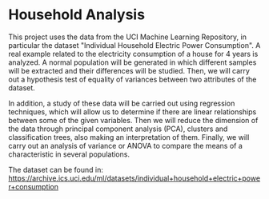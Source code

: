# Household Analysis
This project uses the data from the UCI Machine Learning Repository, in particular the dataset "Individual Household Electric
Power Consumption". A real example related to the electricity consumption of a house for 4 years is analyzed. A normal population will be generated in which different samples will be extracted and their differences will be studied. Then, we will carry out a hypothesis test of equality of variances between two attributes of the dataset.

In addition, a study of these data will be carried out using regression techniques, which will allow us to determine if there are linear relationships between some of the given variables. Then we will reduce the dimension of the data through principal component analysis (PCA), clusters and classification trees, also making an interpretation of them. Finally, we will carry out an analysis of variance or ANOVA to compare the means of a characteristic in several populations.

The dataset can be found in: https://archive.ics.uci.edu/ml/datasets/individual+household+electric+power+consumption

